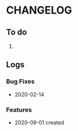 # CHANGELOG

## To do

1. 

## Logs

### Bug Fixes

* 2020-02-14  

### Features

* 2020-09-01  created